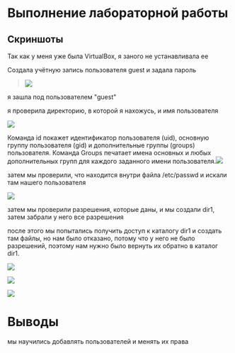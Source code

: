 # Выполнение лабораторной работы

## Скриншоты

Так как у меня уже была VirtualBox, я заного не устанавливала ее

Создала учётную запись пользователя guest и задала пароль

> ![](media/image1.png)

я зашлa под пользователем "guest"

я проверилa директорию, в которой я нахожусь, и имя пользователя

![](media/image2.png)

Команда id покажет идентификатор пользователя (uid), основную группу
пользователя (gid) и дополнительные группы (groups) пользователя.
Команда Groups печатает имена основных и любых дополнительных групп
для каждого заданного имени пользователя.![](media/image3.png)

затем мы проверили, что находится внутри файла /etc/passwd и искали там
нашего пользователя

![](media/image4.png)

затем мы проверили разрешения, которые даны, и мы создали dir1, затем
забрали у него все разрешения

после этого мы попытались получить доступ к каталогу dir1 и создать там
файлы, но нам было отказано, потому что у него не было разрешений,
поэтому нам нужно было вернуть их обратно в каталог dir1.

![](media/image5.png)

![](media/image6.png)

![](media/image7.png)

# Выводы

мы научились добавлять пользователей и менять их права
